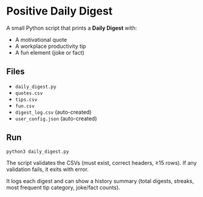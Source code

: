 # Positive Daily Digest

A small Python script that prints a **Daily Digest** with:
- A motivational quote
- A workplace productivity tip
- A fun element (joke or fact)

## Files

- `daily_digest.py`
- `quotes.csv`
- `tips.csv`
- `fun.csv`
- `digest_log.csv` (auto-created)
- `user_config.json` (auto-created)

## Run

```bash
python3 daily_digest.py
```

The script validates the CSVs (must exist, correct headers, ≥15 rows). If any validation fails, it exits with error.

It logs each digest and can show a history summary (total digests, streaks, most frequent tip category, joke/fact counts).
